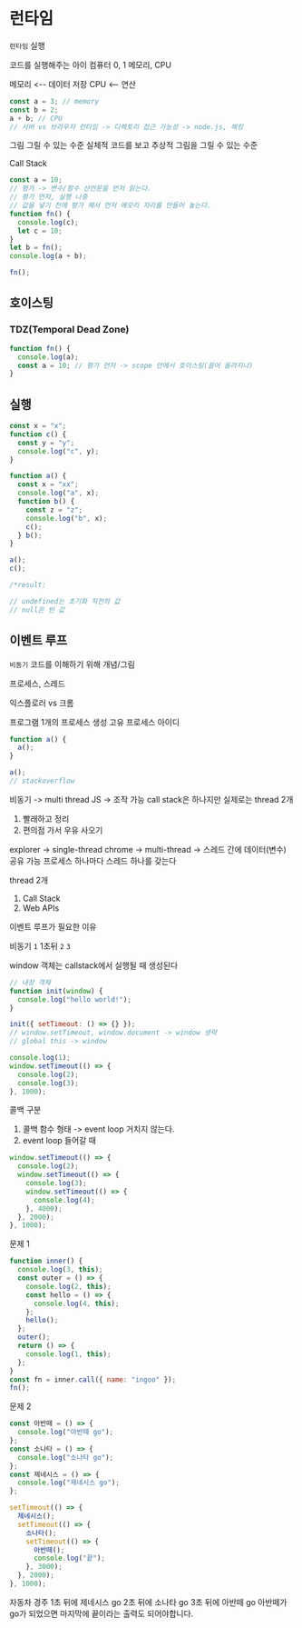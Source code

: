 # 런타임

`런타임` 실행

코드를 실행해주는 아이
컴퓨터 0, 1
메모리, CPU

메모리 <-- 데이터 저장
CPU <-- 연산

```js
const a = 3; // memory
const b = 2;
a + b; // CPU
// 서버 vs 브라우저 런타임 -> 디렉토리 접근 가능성 -> node.js, 해킹
```

그림 그릴 수 있는 수준
실체적 코드를 보고 추상적 그림을 그릴 수 있는 수준

Call Stack

```js
const a = 10;
// 평가 -> 변수/함수 선언문을 먼저 읽는다.
// 평가 먼저, 실행 나중
// 값을 넣기 전에 평가 해서 먼저 메모리 자리를 만들어 놓는다.
function fn() {
  console.log(c);
  let c = 10;
}
let b = fn();
console.log(a + b);

fn();
```

## 호이스팅

### TDZ(Temporal Dead Zone)

```js
function fn() {
  console.log(a);
  const a = 10; // 평가 먼저 -> scope 안에서 호이스팅(끌어 올려지냐)
}
```

## 실행

```js
const x = "x";
function c() {
  const y = "y";
  console.log("c", y);
}

function a() {
  const x = "xx";
  console.log("a", x);
  function b() {
    const z = "z";
    console.log("b", x);
    c();
  } b();
}

a();
c();

/*result:

// undefined는 초기화 직전의 값
// null은 빈 값
```

## 이벤트 루프

`비동기` 코드를 이해하기 위해 개념/그림

프로세스, 스레드

익스플로러 vs 크롬

프로그램 1개의 프로세스 생성
고유 프로세스 아이디

```js
function a() {
  a();
}

a();
// stackoverflow
```

비동기 -> multi thread
JS -> 조작 가능 call stack은 하나지만 실제로는 thread 2개

1. 빨래하고 정리
2. 편의점 가서 우유 사오기

explorer -> single-thread
chrome -> multi-thread -> 스레드 간에 데이터(변수) 공유 가능
프로세스 하나마다 스레드 하나를 갖는다

thread 2개

1. Call Stack
2. Web APIs

이벤트 루프가 필요한 이유

비동기
`1`
1초뒤 `2`
`3`

window 객체는 callstack에서 실행될 때 생성된다

```js
// 내장 객체
function init(window) {
  console.log("hello world!");
}

init({ setTimeout: () => {} });
// window.setTimeout, window.document -> window 생략
// global this -> window
```

```js
console.log(1);
window.setTimeout(() => {
  console.log(2);
  console.log(3);
}, 1000);
```

콜백 구분

1. 콜백 함수 형태 -> event loop 거치지 않는다.
2. event loop 들어갈 때

```js
window.setTimeout(() => {
  console.log(2);
  window.setTimeout(() => {
    console.log(3);
    window.setTimeout(() => {
      console.log(4);
    }, 4000);
  }, 2000);
}, 1000);
```

문제 1

```js
function inner() {
  console.log(3, this);
  const outer = () => {
    console.log(2, this);
    const hello = () => {
      console.log(4, this);
    };
    hello();
  };
  outer();
  return () => {
    console.log(1, this);
  };
}
const fn = inner.call({ name: "ingoo" });
fn();
```

문제 2

```js
const 아반떼 = () => {
  console.log("아반떼 go");
};
const 소나타 = () => {
  console.log("소나타 go");
};
const 제네시스 = () => {
  console.log("제네시스 go");
};

setTimeout(() => {
  제네시스();
  setTimeout(() => {
    소나타();
    setTimeout(() => {
      아반떼();
      console.log("끝");
    }, 3000);
  }, 2000);
}, 1000);
```

자동차 경주
1초 뒤에 제네시스 go
2초 뒤에 소나타 go
3초 뒤에 아반떼 go
아반떼가 go가 되었으면 마지막에 끝이라는 출력도 되어야합니다.
